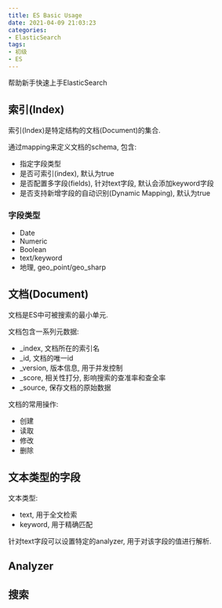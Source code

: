```yaml
---
title: ES Basic Usage
date: 2021-04-09 21:03:23
categories: 
- ElasticSearch
tags:
- 初级
- ES
---
```


帮助新手快速上手ElasticSearch

<!-- more -->

## 索引(Index)

索引(Index)是特定结构的文档(Document)的集合.

通过mapping来定义文档的schema, 包含:
- 指定字段类型
- 是否可索引(index), 默认为true
- 是否配置多字段(fields), 针对text字段, 默认会添加keyword字段
- 是否支持新增字段的自动识别(Dynamic Mapping), 默认为true

### 字段类型

- Date
- Numeric
- Boolean
- text/keyword
- 地理, geo_point/geo_sharp

## 文档(Document)

文档是ES中可被搜索的最小单元.

文档包含一系列元数据:
- _index, 文档所在的索引名
- _id, 文档的唯一id
- _version, 版本信息, 用于并发控制
- _score, 相关性打分, 影响搜索的查准率和查全率
- _source, 保存文档的原始数据

文档的常用操作:
- 创建
- 读取
- 修改
- 删除

## 文本类型的字段

文本类型:
- text, 用于全文检索
- keyword, 用于精确匹配

针对text字段可以设置特定的analyzer, 用于对该字段的值进行解析.

## Analyzer




## 搜索